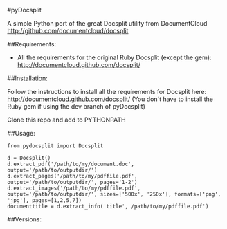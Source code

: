 #pyDocsplit

A simple Python port of the great Docsplit utility from DocumentCloud
<http://github.com/documentcloud/docsplit>

##Requirements:

- All the requirements for the original Ruby Docsplit (except the gem): <http://documentcloud.github.com/docsplit/>

##Installation:

Follow the instructions to install all the requirements for Docsplit here: 
<http://documentcloud.github.com/docsplit/>
(You don't have to install the Ruby gem if using the dev branch of pyDocsplit)

Clone this repo and add to PYTHONPATH

##Usage:

	from pydocsplit import Docsplit

	d = Docsplit()
	d.extract_pdf('/path/to/my/document.doc', output='/path/to/outputdir/')
	d.extract_pages('/path/to/my/pdffile.pdf', output='/path/to/outputdir/', pages='1-2')
	d.extract_images('/path/to/my/pdffile.pdf', output='/path/to/outputdir/', sizes=['500x', '250x'], formats=['png', 'jpg'], pages=[1,2,5,7])
	documenttitle = d.extract_info('title', /path/to/my/pdffile.pdf')


##Versions: